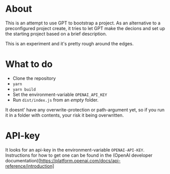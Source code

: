# About

This is an attempt to use GPT to bootstrap a project. As an alternative to a preconfigured project create, it tries to let GPT make the decions and set up the starting project based on a brief description.

This is an experiment and it's pretty rough around the edges.

# What to do

- Clone the repository
- `yarn`
- `yarn build`
- Set the environment-variable `OPENAI_API_KEY`
- Run `dist/index.js` from an _empty_ folder.

It doesnt' have any overwrite-protection or path-argument yet, so if you run it in a folder with contents, your risk it being overwritten.

# API-key
It looks for an api-key in the environment-variable `OPENAI-API-KEY`. Instructions for how to get one can be found in the (OpenAI developer documentation)[https://platform.openai.com/docs/api-reference/introduction]
